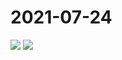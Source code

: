 # 2021-07-24

<image-container>
  <img preview="0" src="http://wangleant.com/turtle-source/IMG_20210724_083840.jpg"/>
</image-container>
<image-container>
  <img preview="0" src="http://wangleant.com/turtle-source/IMG_20210724_083855.jpg"/>
</image-container>
